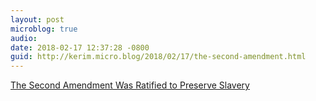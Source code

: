 ```yaml
---
layout: post
microblog: true
audio: 
date: 2018-02-17 12:37:28 -0800
guid: http://kerim.micro.blog/2018/02/17/the-second-amendment.html
---
```

[The Second Amendment Was Ratified to Preserve Slavery](http://www.truth-out.org/news/item/13890-the-second-amendment-was-ratified-to-preserve-slavery)

